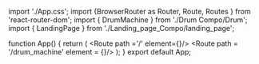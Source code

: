 import './App.css';
import {BrowserRouter as Router, Route, Routes } from 'react-router-dom';
import { DrumMachine } from './Drum Compo/Drum';
import { LandingPage } from './Landing_page_Compo/landing_page';

function App() {
  return (
    <Router>
      <Routes>
        <Route  path ='/' element={<LandingPage/>}/>
        <Route  path = '/drum_machine' element = {<DrumMachine/>}/> 
      </Routes>
    </Router>
  );
}
export default App;
